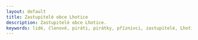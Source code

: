 ```yaml
---
layout: default
title: Zastupitelé obce Lhotice
description: Zastupitelé obce Lhotice.
keywords: lidé, členové, piráti, pirátky, příznivci, zastupitelé, Lhotice
---
```

